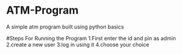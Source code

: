 # ATM-Program
A simple atm program built using python basics

#Steps For Running the Program
1.First enter the id and pin as admin
2.create a new user
3.log in using it
4.choose your choice
